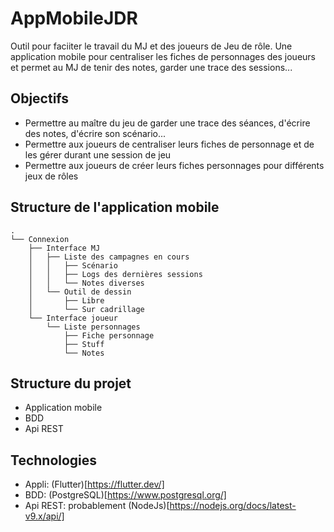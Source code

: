 
# AppMobileJDR

Outil pour faciiter le travail du MJ et des joueurs de Jeu de rôle.
Une application mobile pour centraliser les fiches de personnages des joueurs et permet au MJ de tenir des notes, garder une trace des sessions...

  

## Objectifs

- Permettre au maître du jeu de garder une trace des séances, d'écrire des notes, d'écrire son scénario...
- Permettre aux joueurs de centraliser leurs fiches de personnage et de les gérer durant une session de jeu
- Permettre aux joueurs de créer leurs fiches personnages pour différents jeux de rôles

  
## Structure de l'application mobile

```
.
└── Connexion
    ├── Interface MJ
    │   ├── Liste des campagnes en cours
    │   │   ├── Scénario
    │   │   ├── Logs des dernières sessions
    │   │   └── Notes diverses
    │   └── Outil de dessin
    │       ├── Libre
    │       └── Sur cadrillage
    └── Interface joueur
        └── Liste personnages
            ├── Fiche personnage
            ├── Stuff
            └── Notes
```


<!-- 
# Connexion
## Interface MJ
### Liste des campagnes en cours
#### Scénario
#### Logs des dernières sessions
#### Notes diverses
### Outil de dessin
#### Libre
#### Sur cadrillage

## Interface joueur
### Liste personnages
#### Fiche personnage
#### Stuff
#### Notes
-->

## Structure du projet

- Application mobile
- BDD
- Api REST

  

## Technologies

- Appli: (Flutter)[https://flutter.dev/]
- BDD: (PostgreSQL)[https://www.postgresql.org/]
- Api REST: probablement (NodeJs)[https://nodejs.org/docs/latest-v9.x/api/]